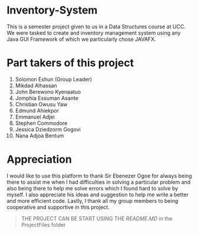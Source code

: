 # Inventory-System
This is a semester project given to us in a Data Structures course at UCC. We were tasked to create and inventory management system using any Java GUI Framework of which we particularly chose JAVAFX.

# Part takers of this project
1. Solomon Eshun (Group Leader)
2. Mikdad Alhassan
3. John Berewono Kyenaatuo
4. Jomphia Essuman Asante
5. Christian Owusu Yaw
6. Edmund Ahiekpor
7. Emmanuel Adjei
8. Stephen Commodore
9. Jessica Dziedzorm Gogovi
10. Nana Adjoa Bentum

# Appreciation
I would like to use this platform to thank Sir Ebenezer Ogoe for always being there to assist me when I had difficulties in solving a particular problem and also being there to help me solve errors which I found hard to solve by myself.
I also appreciate his ideas and suggestion to help me write a better and more efficient code. Lastly, I thank all my group members to being cooperative and supportive in this project. 

> THE PROJECT CAN BE START USING THE *README.MD* in the ProjectFiles folder